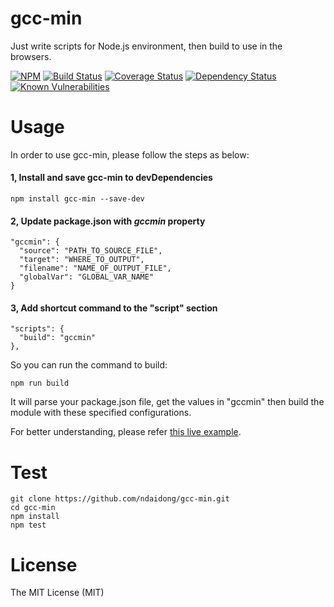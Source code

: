 # gcc-min
Just write scripts for Node.js environment, then build to use in the browsers.

[![NPM](https://badge.fury.io/js/gcc-min.svg)](https://badge.fury.io/js/gcc-min)
[![Build Status](https://travis-ci.org/ndaidong/gcc-min.svg?branch=master)](https://travis-ci.org/ndaidong/gcc-min)
[![Coverage Status](https://coveralls.io/repos/github/ndaidong/gcc-min/badge.svg?branch=master)](https://coveralls.io/github/ndaidong/gcc-min?branch=master)
[![Dependency Status](https://gemnasium.com/badges/github.com/ndaidong/gcc-min.svg)](https://gemnasium.com/github.com/ndaidong/gcc-min)
[![Known Vulnerabilities](https://snyk.io/test/npm/gcc-min/badge.svg)](https://snyk.io/test/npm/gcc-min)


# Usage

In order to use gcc-min, please follow the steps as below:

#### 1, Install and save gcc-min to devDependencies

```
npm install gcc-min --save-dev
```

#### 2, Update package.json with *gccmin* property

```
"gccmin": {
  "source": "PATH_TO_SOURCE_FILE",
  "target": "WHERE_TO_OUTPUT",
  "filename": "NAME_OF_OUTPUT_FILE",
  "globalVar": "GLOBAL_VAR_NAME"
}
```

#### 3, Add shortcut command to the "script" section

```
"scripts": {
  "build": "gccmin"
},
```

So you can run the command to build:

```
npm run build
```

It will parse your package.json file, get the values in "gccmin" then build the module with these specified configurations.


For better understanding, please refer [this live example](https://github.com/ndaidong/bellajs/blob/master/package.json).


# Test

```
git clone https://github.com/ndaidong/gcc-min.git
cd gcc-min
npm install
npm test
```

# License

The MIT License (MIT)
